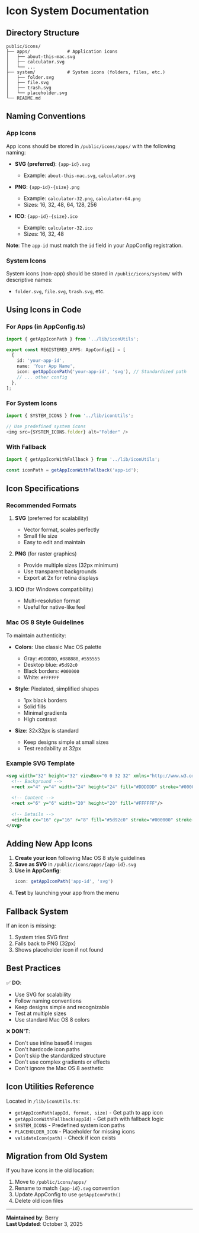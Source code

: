 # Icon System Documentation

## Directory Structure

```
public/icons/
├── apps/              # Application icons
│   ├── about-this-mac.svg
│   ├── calculator.svg
│   └── ...
├── system/            # System icons (folders, files, etc.)
│   ├── folder.svg
│   ├── file.svg
│   ├── trash.svg
│   └── placeholder.svg
└── README.md
```

## Naming Conventions

### App Icons

App icons should be stored in `/public/icons/apps/` with the following naming:

- **SVG (preferred)**: `{app-id}.svg`
  - Example: `about-this-mac.svg`, `calculator.svg`
  
- **PNG**: `{app-id}-{size}.png`
  - Example: `calculator-32.png`, `calculator-64.png`
  - Sizes: 16, 32, 48, 64, 128, 256
  
- **ICO**: `{app-id}-{size}.ico`
  - Example: `calculator-32.ico`
  - Sizes: 16, 32, 48

**Note**: The `app-id` must match the `id` field in your AppConfig registration.

### System Icons

System icons (non-app) should be stored in `/public/icons/system/` with descriptive names:
- `folder.svg`, `file.svg`, `trash.svg`, etc.

## Using Icons in Code

### For Apps (in AppConfig.ts)

```typescript
import { getAppIconPath } from '../lib/iconUtils';

export const REGISTERED_APPS: AppConfig[] = [
  {
    id: 'your-app-id',
    name: 'Your App Name',
    icon: getAppIconPath('your-app-id', 'svg'), // Standardized path
    // ... other config
  },
];
```

### For System Icons

```typescript
import { SYSTEM_ICONS } from '../lib/iconUtils';

// Use predefined system icons
<img src={SYSTEM_ICONS.folder} alt="Folder" />
```

### With Fallback

```typescript
import { getAppIconWithFallback } from '../lib/iconUtils';

const iconPath = getAppIconWithFallback('app-id');
```

## Icon Specifications

### Recommended Formats

1. **SVG** (preferred for scalability)
   - Vector format, scales perfectly
   - Small file size
   - Easy to edit and maintain
   
2. **PNG** (for raster graphics)
   - Provide multiple sizes (32px minimum)
   - Use transparent backgrounds
   - Export at 2x for retina displays
   
3. **ICO** (for Windows compatibility)
   - Multi-resolution format
   - Useful for native-like feel

### Mac OS 8 Style Guidelines

To maintain authenticity:

- **Colors**: Use classic Mac OS palette
  - Gray: `#DDDDDD`, `#888888`, `#555555`
  - Desktop blue: `#5d92c0`
  - Black borders: `#000000`
  - White: `#FFFFFF`

- **Style**: Pixelated, simplified shapes
  - 1px black borders
  - Solid fills
  - Minimal gradients
  - High contrast

- **Size**: 32x32px is standard
  - Keep designs simple at small sizes
  - Test readability at 32px

### Example SVG Template

```svg
<svg width="32" height="32" viewBox="0 0 32 32" xmlns="http://www.w3.org/2000/svg">
  <!-- Background -->
  <rect x="4" y="4" width="24" height="24" fill="#DDDDDD" stroke="#000000" stroke-width="1"/>
  
  <!-- Content -->
  <rect x="6" y="6" width="20" height="20" fill="#FFFFFF"/>
  
  <!-- Details -->
  <circle cx="16" cy="16" r="8" fill="#5d92c0" stroke="#000000" stroke-width="1"/>
</svg>
```

## Adding New App Icons

1. **Create your icon** following Mac OS 8 style guidelines
2. **Save as SVG** in `/public/icons/apps/{app-id}.svg`
3. **Use in AppConfig**:
   ```typescript
   icon: getAppIconPath('app-id', 'svg')
   ```
4. **Test** by launching your app from the menu

## Fallback System

If an icon is missing:
1. System tries SVG first
2. Falls back to PNG (32px)
3. Shows placeholder icon if not found

## Best Practices

✅ **DO**:
- Use SVG for scalability
- Follow naming conventions
- Keep designs simple and recognizable
- Test at multiple sizes
- Use standard Mac OS 8 colors

❌ **DON'T**:
- Don't use inline base64 images
- Don't hardcode icon paths
- Don't skip the standardized structure
- Don't use complex gradients or effects
- Don't ignore the Mac OS 8 aesthetic

## Icon Utilities Reference

Located in `/lib/iconUtils.ts`:

- `getAppIconPath(appId, format, size)` - Get path to app icon
- `getAppIconWithFallback(appId)` - Get path with fallback logic
- `SYSTEM_ICONS` - Predefined system icon paths
- `PLACEHOLDER_ICON` - Placeholder for missing icons
- `validateIcon(path)` - Check if icon exists

## Migration from Old System

If you have icons in the old location:
1. Move to `/public/icons/apps/`
2. Rename to match `{app-id}.svg` convention
3. Update AppConfig to use `getAppIconPath()`
4. Delete old icon files

---

**Maintained by**: Berry  
**Last Updated**: October 3, 2025

